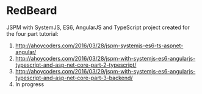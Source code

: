 # RedBeard

JSPM with SystemJS, ES6, AngularJS and TypeScript project created for the four part tutorial:

1. http://ahoycoders.com/2016/03/28/jspm-systemjs-es6-ts-aspnet-angular/
2. http://ahoycoders.com/2016/03/28/jspm-with-systemjs-es6-angularjs-typescript-and-asp-net-core-part-2-typescript/
3. http://ahoycoders.com/2016/03/29/jspm-with-systemjs-es6-angularjs-typescript-and-asp-net-core-part-3-backend/
4. In progress
